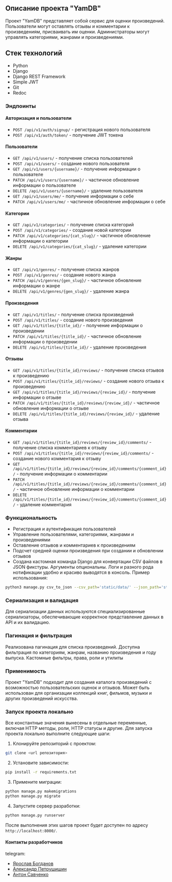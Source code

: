 ## Описание проекта "YamDB"

Проект "YamDB" представляет собой сервис для оценки произведений. Пользователи могут оставлять отзывы и комментарии к произведениям, присваивать им оценки. Администраторы могут управлять категориями, жанрами и произведениями.

## Стек технологий

- Python
- Django
- Django REST Framework
- Simple JWT
- Git
- Redoc

### Эндпоинты

#### Авторизация и пользователи

- `POST /api/v1/auth/signup/` - регистрация нового пользователя
- `POST /api/v1/auth/token/` - получение JWT токена

#### Пользователи

- `GET /api/v1/users/` - получение списка пользователей
- `POST /api/v1/users/` - создание нового пользователя
- `GET /api/v1/users/{username}/` - получение информации о пользователе
- `PATCH /api/v1/users/{username}/` - частичное обновление информации о пользователе
- `DELETE /api/v1/users/{username}/` - удаление пользователя
- `GET /api/v1/users/me/` - получение информации о себе
- `PATCH /api/v1/users/me/` - частичное обновление информации о себе

#### Категории

- `GET /api/v1/categories/` - получение списка категорий
- `POST /api/v1/categories/` - создание новой категории
- `PATCH /api/v1/categories/{cat_slug}/` - частичное обновление информации о категории
- `DELETE /api/v1/categories/{cat_slug}/` - удаление категории

#### Жанры

- `GET /api/v1/genres/` - получение списка жанров
- `POST /api/v1/genres/` - создание нового жанра
- `PATCH /api/v1/genres/{gen_slug}/` - частичное обновление информации о жанре
- `DELETE /api/v1/genres/{gen_slug}/` - удаление жанра

#### Произведения

- `GET /api/v1/titles/` - получение списка произведений
- `POST /api/v1/titles/` - создание нового произведения
- `GET /api/v1/titles/{title_id}/` - получение информации о произведении
- `PATCH /api/v1/titles/{title_id}/` - частичное обновление информации о произведении
- `DELETE /api/v1/titles/{title_id}/` - удаление произведения

#### Отзывы

- `GET /api/v1/titles/{title_id}/reviews/` - получение списка отзывов к произведению
- `POST /api/v1/titles/{title_id}/reviews/` - создание нового отзыва к произведению
- `GET /api/v1/titles/{title_id}/reviews/{review_id}/` - получение информации о отзыве
- `PATCH /api/v1/titles/{title_id}/reviews/{review_id}/` - частичное обновление информации о отзыве
- `DELETE /api/v1/titles/{title_id}/reviews/{review_id}/` - удаление отзыва

#### Комментарии

- `GET /api/v1/titles/{title_id}/reviews/{review_id}/comments/` - получение списка комментариев к отзыву
- `POST /api/v1/titles/{title_id}/reviews/{review_id}/comments/` - создание нового комментария к отзыву
- `GET /api/v1/titles/{title_id}/reviews/{review_id}/comments/{comment_id}/` - получение информации о комментарии
- `PATCH /api/v1/titles/{title_id}/reviews/{review_id}/comments/{comment_id}/` - частичное обновление информации о комментарии
- `DELETE /api/v1/titles/{title_id}/reviews/{review_id}/comments/{comment_id}/` - удаление комментария

### Функциональность

- Регистрация и аутентификация пользователей
- Управление пользователями, категориями, жанрами и произведениями
- Оставление отзывов и комментариев к произведениям
- Подсчет средней оценки произведения при создании и обновлении отзывов
- Создана кастомная команда Django для конвертации CSV файлов в JSON фикстуры. Аргументы опциональны. Логи и разного рода нотификации удобно и красиво выводятся в консоль. Пример использования:
```bash
python3 manage.py csv_to_json --csv_path='static/data/' --json_path='static/fixtures/'
```

### Сериализация и валидация

Для сериализации данных используются специализированные сериализаторы, обеспечивающие корректное представление данных в API и их валидацию.

### Пагинация и фильтрация

Реализована пагинация для списка произведений. Доступна фильтрация по категориям, жанрам, названию произведения и году выпуска. Кастомные фильтры, права, роли и утилиты

### Применимость

Проект "YamDB" подходит для создания каталога произведений с возможностью пользовательских оценок и отзывов. Может быть использован для организации коллекций книг, фильмов, музыки и других произведений искусства.

### Запуск проекта локально

Все константные значения вынесены в отдельные переменные, включая HTTP методы, роли, HTTP статусы и другие.
Для запуска проекта локально выполните следующие шаги:

1. Клонируйте репозиторий с проектом:
```bash
git clone <url репозитория>
```

2. Установите зависимости:
```bash
pip install -r requirements.txt
```

3. Примените миграции:
```bash
python manage.py makemigrations
python manage.py migrate
```
4. Запустите сервер разработки:
```bash
python manage.py runserver
```

После выполнения этих шагов проект будет доступен по адресу `http://localhost:8000/`.

#### Контакты разработчиков

telegram: 
- [Ярослав Богданов](https://t.me/tr3fan)
- [Александр Петрушишин](https://t.me/_olexasha_)
- [Антон Савченко](https://t.me/waman204)